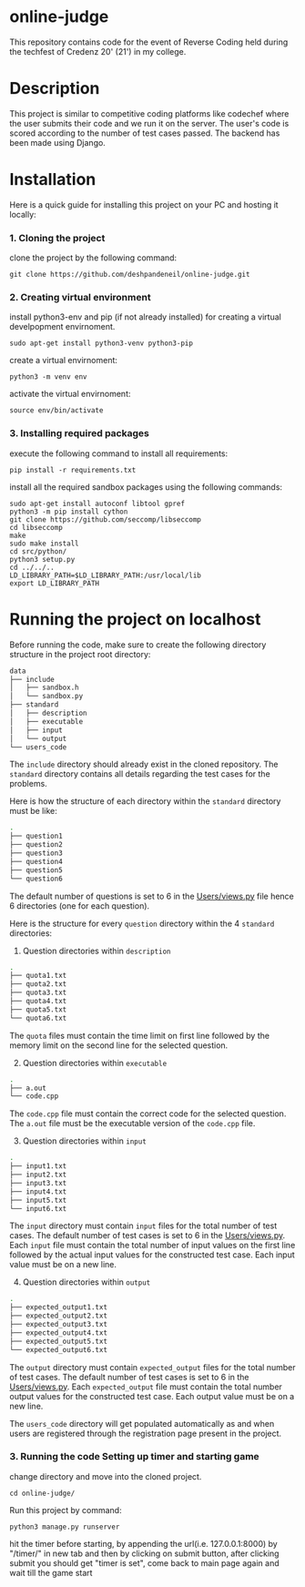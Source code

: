 # online-judge
This repository contains code for the event of Reverse Coding held during the techfest of Credenz 20' (21') in my college.

# Description
This project is similar to competitive coding platforms like codechef where the user submits their code and we run it on the server. The user's code is scored according to the number of test cases passed. The backend has been made using Django.

# Installation

Here is a quick guide for installing this project on your PC and hosting it locally:

### 1. Cloning the project

clone the project by the following command:

    git clone https://github.com/deshpandeneil/online-judge.git

### 2. Creating virtual environment

install python3-env and pip (if not already installed) for creating a virtual develpopment envirnoment.

    sudo apt-get install python3-venv python3-pip

create a virtual envirnoment:

    python3 -m venv env

activate the virtual envirnoment:

    source env/bin/activate

### 3. Installing required packages

execute the following command to install all requirements:

    pip install -r requirements.txt

install all the required sandbox packages using the following commands:

    sudo apt-get install autoconf libtool gpref
    python3 -m pip install cython
    git clone https://github.com/seccomp/libseccomp
    cd libseccomp
    make
    sudo make install
    cd src/python/
    python3 setup.py
    cd ../../..
    LD_LIBRARY_PATH=$LD_LIBRARY_PATH:/usr/local/lib
    export LD_LIBRARY_PATH

# Running the project on localhost

Before running the code, make sure to create the following directory structure in the project root directory:
```bash
data
├── include
│   ├── sandbox.h
│   └── sandbox.py
├── standard
│   ├── description
│   ├── executable
│   ├── input
│   └── output
└── users_code
```
The `include` directory should already exist in the cloned repository. The `standard` directory contains all details regarding the test cases for the problems.

Here is how the structure of each directory within the `standard` directory must be like:
```bash
.
├── question1
├── question2
├── question3
├── question4
├── question5
└── question6
```
The default number of questions is set to 6 in the [Users/views.py](Users/views.py) file hence 6 directories (one for each question).

Here is the structure for every `question` directory within the 4 `standard` directories:

1. Question directories within `description`
```bash
.
├── quota1.txt
├── quota2.txt
├── quota3.txt
├── quota4.txt
├── quota5.txt
└── quota6.txt
```
The `quota` files must contain the time limit on first line followed by the memory limit on the second line for the selected question.

2. Question directories within `executable`
```bash
.
├── a.out
└── code.cpp
```
The `code.cpp` file must contain the correct code for the selected question. The `a.out` file must be the executable version of the `code.cpp` file.

3. Question directories within `input`
```bash
.
├── input1.txt
├── input2.txt
├── input3.txt
├── input4.txt
├── input5.txt
└── input6.txt
```
The `input` directory must contain `input` files for the total number of test cases. The default number of test cases is set to 6 in the [Users/views.py](Users/views.py). Each `input` file must contain the total number of input values on the first line followed by the actual input values for the constructed test case. Each input value must be on a new line.

4. Question directories within `output`
```bash
.
├── expected_output1.txt
├── expected_output2.txt
├── expected_output3.txt
├── expected_output4.txt
├── expected_output5.txt
└── expected_output6.txt
```
The `output` directory must contain `expected_output` files for the total number of test cases. The default number of test cases is set to 6 in the [Users/views.py](Users/views.py). Each `expected_output` file must contain the total number output values for the constructed test case. Each output value must be on a new line.

The `users_code` directory will get populated automatically as and when users are registered through the registration page present in the project.

### 3. Running the code Setting up timer and starting game

change directory and move into the cloned project.

    cd online-judge/

Run this project by command:

    python3 manage.py runserver

hit the timer before starting, by appending the url(i.e. 127.0.0.1:8000) by "/timer/" in new tab and then by clicking on submit button, after clicking submit you should get "timer is set", come back to main page again and wait till the game start
